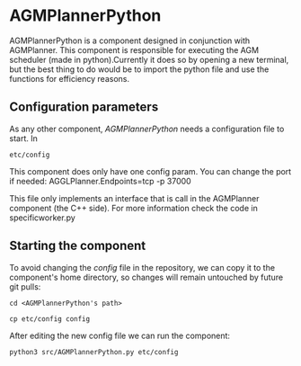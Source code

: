 # AGMPlannerPython

AGMPlannerPython is a component designed in conjunction with AGMPlanner. This component is responsible for executing the AGM scheduler (made in python).Currently it does so by opening a new terminal, but the best thing to do would be to import the python file and use the functions for efficiency reasons. 


## Configuration parameters
As any other component, *AGMPlannerPython* needs a configuration file to start. In
```
etc/config
```
This component does only have one config param. You can change the port if needed:
AGGLPlanner.Endpoints=tcp -p 37000

This file only implements an interface that is call in the AGMPlanner component (the C++ side). For more information check the code in specificworker.py

## Starting the component
To avoid changing the *config* file in the repository, we can copy it to the component's home directory, so changes will remain untouched by future git pulls:

```
cd <AGMPlannerPython's path> 
```
```
cp etc/config config
```

After editing the new config file we can run the component:

```
python3 src/AGMPlannerPython.py etc/config
```

